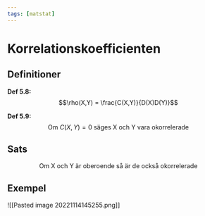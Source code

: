```yaml
---
tags: [matstat]
---
```

# Korrelationskoefficienten

## Definitioner
**Def 5.8:**
$$\rho(X,Y) = \frac{C(X,Y)}{D(X)D(Y)}$$

**Def 5.9:** $$\text{ Om } C(X,Y) = 0 \text{ säges X och Y vara okorrelerade}$$
## Sats
$$\text{ Om X och Y är oberoende så är de också okorrelerade}$$

## Exempel
![[Pasted image 20221114145255.png]]